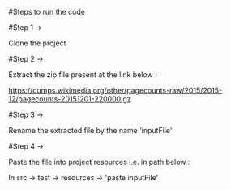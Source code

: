 #Steps to run the code

#Step 1 ->

Clone the project

#Step 2 ->

Extract the zip file present at the link below :

https://dumps.wikimedia.org/other/pagecounts-raw/2015/2015-12/pagecounts-20151201-220000.gz

#Step 3 ->

Rename the extracted file by the name 'inputFile'

#Step 4 -> 

Paste the file into project resources i.e. in path below :

In src -> test -> resources -> 'paste inputFile'
